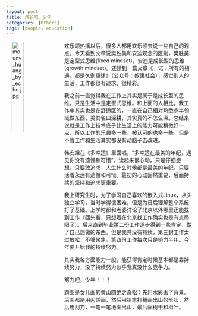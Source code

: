 ```yaml
---
layout: post
title: 成长吧，少年
categories: [Others]
tags: [people, education]
---
```


<img alt="mouny_huang_by_echo.jpg" src="{{site.url}}/public/images/misc/mouny_huang_by_echo.jpg" width="25%" align="left" style="margin: 0px 15px">

欢乐颂热播以后，很多人都用欢乐颂去说一些自己的观点。今天看到文章说樊胜美和安迪观念的区别，樊胜美是定型式思维(fixed mindset)，安迪是成长型的思维(growth mindset)。还读到一篇文章《一诺：所有的相遇，都是久别重逢》（公众号：奴隶社会），感觉别人的生活，工作都很有追求，很精彩。

我之前一直觉得我在工作上其实是属于是成长型的思维，只是生活中是定型式思维。和上面的人相比，我工作中其实也是在舒适区的，一直在自己相对熟悉点半领域做东西，美其名曰深耕，其实真的不怎么深。总结来说就是工作上技术底子比生活上的能力可能稍微好一点，所以工作的乐趣多一些，被认可的也多一些。但是不管工作和生活其实都没有动脑子去改进。

韩安旭在《多幸运》里面唱，“多幸运在最美的年纪，遇见你没有遗憾和可惜”。读起来很心动，只是仔细想一想，只要敢追求，人生什么时候都是最美的年纪，只要活着永远有遗憾和可惜。最初的心动固然重要，后面持续的坚持和追求更重要。

我上研究生时，为了学习自己喜欢的嵌入式Linux，从头独立学习，当时学得很困难，但是为日后理解整个系统打了基础。上学时都和老婆讨论了北京以外哪里还能找到工作（回头看，只想着在北京找工作确实也是有点局限了）。后来直到毕业第二份工作逐步得到一些肯定，做了自己想做的东西。但是我并没有持续，第三封工作太过放松，不够聚焦。第四份工作每次只是努力半年。今年要开始我的持续努力。

其实我各方面能力一般，能获得肯定时候基本都是靠持续努力，没了持续努力似乎我真没什么竞争力。

努力吧，少年！！！

题图是女儿画的黄山四绝之奇松：先用水彩画了背景。后面都是用丙烯画，然后用铅笔打稿画出山的形状，然后用刮刀，一笔一笔地画出山，最后画树干和树叶。
